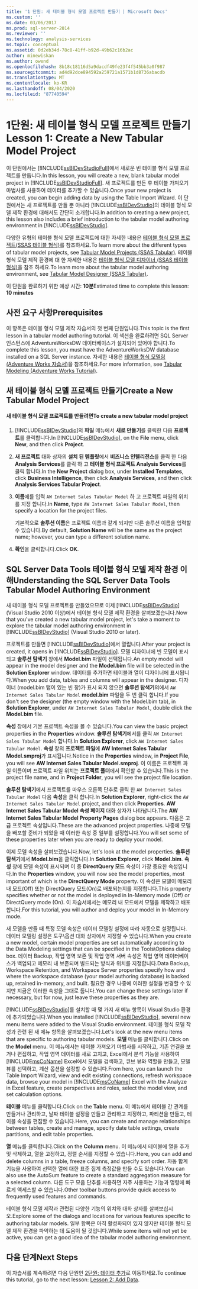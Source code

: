 ```yaml
---
title: '1 단원: 새 테이블 형식 모델 프로젝트 만들기 | Microsoft Docs'
ms.custom: ''
ms.date: 03/06/2017
ms.prod: sql-server-2014
ms.reviewer: ''
ms.technology: analysis-services
ms.topic: conceptual
ms.assetid: 0d2eb34d-78c8-41ff-b92d-49b62c16b2ac
author: minewiskan
ms.author: owend
ms.openlocfilehash: 8b18c18116d5a9dacdf49fe23f4f545bb3a0f987
ms.sourcegitcommit: ad4d92dce894592a259721a1571b1d8736abacdb
ms.translationtype: MT
ms.contentlocale: ko-KR
ms.lasthandoff: 08/04/2020
ms.locfileid: "87740594"
---
```

# <a name="lesson-1-create-a-new-tabular-model-project"></a><span data-ttu-id="a7d48-102">1단원: 새 테이블 형식 모델 프로젝트 만들기</span><span class="sxs-lookup"><span data-stu-id="a7d48-102">Lesson 1: Create a New Tabular Model Project</span></span>
  <span data-ttu-id="a7d48-103">이 단원에서는 [!INCLUDE[ssBIDevStudioFull](../includes/ssbidevstudiofull-md.md)]에서 새로운 빈 테이블 형식 모델 프로젝트를 만듭니다.</span><span class="sxs-lookup"><span data-stu-id="a7d48-103">In this lesson, you will create a new, blank tabular model project in [!INCLUDE[ssBIDevStudioFull](../includes/ssbidevstudiofull-md.md)].</span></span> <span data-ttu-id="a7d48-104">새 프로젝트를 만든 후 테이블 가져오기 마법사를 사용하여 데이터를 추가할 수 있습니다.</span><span class="sxs-lookup"><span data-stu-id="a7d48-104">Once your new project is created, you can begin adding data by using the Table Import Wizard.</span></span> <span data-ttu-id="a7d48-105">이 단원에서는 새 프로젝트를 만들 뿐 아니라 [!INCLUDE[ssBIDevStudio](../includes/ssbidevstudio-md.md)]의 테이블 형식 모델 제작 환경에 대해서도 간단히 소개합니다.</span><span class="sxs-lookup"><span data-stu-id="a7d48-105">In addition to creating a new project, this lesson also includes a brief introduction to the tabular model authoring environment in [!INCLUDE[ssBIDevStudio](../includes/ssbidevstudio-md.md)].</span></span>  
  
 <span data-ttu-id="a7d48-106">다양한 유형의 테이블 형식 모델 프로젝트에 대한 자세한 내용은 [테이블 형식 모델 프로젝트&#40;SSAS 테이블 형식&#41;](tabular-models/tabular-model-projects-ssas-tabular.md)를 참조하세요.</span><span class="sxs-lookup"><span data-stu-id="a7d48-106">To learn more about the different types of tabular model projects, see [Tabular Model Projects &#40;SSAS Tabular&#41;](tabular-models/tabular-model-projects-ssas-tabular.md).</span></span> <span data-ttu-id="a7d48-107">테이블 형식 모델 제작 환경에 대 한 자세한 내용은 [테이블 형식 모델 디자이너 &#40;SSAS 테이블 형식&#41;](tabular-model-designer-ssas-tabular.md)을 참조 하세요.</span><span class="sxs-lookup"><span data-stu-id="a7d48-107">To learn more about the tabular model authoring environment, see [Tabular Model Designer &#40;SSAS Tabular&#41;](tabular-model-designer-ssas-tabular.md).</span></span>  
  
 <span data-ttu-id="a7d48-108">이 단원을 완료하기 위한 예상 시간: **10분**</span><span class="sxs-lookup"><span data-stu-id="a7d48-108">Estimated time to complete this lesson: **10 minutes**</span></span>  
  
## <a name="prerequisites"></a><span data-ttu-id="a7d48-109">사전 요구 사항</span><span class="sxs-lookup"><span data-stu-id="a7d48-109">Prerequisites</span></span>  
 <span data-ttu-id="a7d48-110">이 항목은 테이블 형식 모델 제작 자습서의 첫 번째 단원입니다.</span><span class="sxs-lookup"><span data-stu-id="a7d48-110">This topic is the first lesson in a tabular model authoring tutorial.</span></span> <span data-ttu-id="a7d48-111">이 섹션을 완료하려면 SQL Server 인스턴스에 AdventureWorksDW 데이터베이스가 설치되어 있어야 합니다.</span><span class="sxs-lookup"><span data-stu-id="a7d48-111">To complete this lesson, you must have the AdventureWorksDW database installed on a SQL Server instance.</span></span> <span data-ttu-id="a7d48-112">자세한 내용은 [테이블 형식 모델링&#40;Adventure Works 자습서&#41;](tabular-modeling-adventure-works-tutorial.md)을 참조하세요.</span><span class="sxs-lookup"><span data-stu-id="a7d48-112">For more information, see [Tabular Modeling &#40;Adventure Works Tutorial&#41;](tabular-modeling-adventure-works-tutorial.md).</span></span>  
  
## <a name="create-a-new-tabular-model-project"></a><span data-ttu-id="a7d48-113">새 테이블 형식 모델 프로젝트 만들기</span><span class="sxs-lookup"><span data-stu-id="a7d48-113">Create a New Tabular Model Project</span></span>  
  
#### <a name="to-create-a-new-tabular-model-project"></a><span data-ttu-id="a7d48-114">새 테이블 형식 모델 프로젝트를 만들려면</span><span class="sxs-lookup"><span data-stu-id="a7d48-114">To create a new tabular model project</span></span>  
  
1.  <span data-ttu-id="a7d48-115">[!INCLUDE[ssBIDevStudio](../includes/ssbidevstudio-md.md)]의 **파일** 메뉴에서 **새로 만들기**를 클릭한 다음 **프로젝트**를 클릭합니다.</span><span class="sxs-lookup"><span data-stu-id="a7d48-115">In [!INCLUDE[ssBIDevStudio](../includes/ssbidevstudio-md.md)], on the **File** menu, click **New**, and then click **Project**.</span></span>  
  
2.  <span data-ttu-id="a7d48-116">**새 프로젝트** 대화 상자의 **설치 된 템플릿**에서 **비즈니스 인텔리전스**를 클릭 한 다음 **Analysis Services**를 클릭 하 고 **테이블 형식 프로젝트 Analysis Services**를 클릭 합니다.</span><span class="sxs-lookup"><span data-stu-id="a7d48-116">In the **New Project** dialog box, under **Installed Templates**, click **Business Intelligence**, then click **Analysis Services**, and then click **Analysis Services Tabular Project**.</span></span>  
  
3.  <span data-ttu-id="a7d48-117">**이름**에를 입력 `AW Internet Sales Tabular Model` 하 고 프로젝트 파일의 위치를 지정 합니다.</span><span class="sxs-lookup"><span data-stu-id="a7d48-117">In  **Name**, type `AW Internet Sales Tabular Model`, then specify a location for the project files.</span></span>  
  
     <span data-ttu-id="a7d48-118">기본적으로 **솔루션 이름**은 프로젝트 이름과 같게 되지만 다른 솔루션 이름을 입력할 수 있습니다.</span><span class="sxs-lookup"><span data-stu-id="a7d48-118">By default, **Solution Name** will be the same as the project name; however, you can type a different solution name.</span></span>  
  
4.  <span data-ttu-id="a7d48-119">**확인**을 클릭합니다.</span><span class="sxs-lookup"><span data-stu-id="a7d48-119">Click **OK**.</span></span>  
  
## <a name="understanding-the-sql-server-data-tools-tabular-model-authoring-environment"></a><span data-ttu-id="a7d48-120">SQL Server Data Tools 테이블 형식 모델 제작 환경 이해</span><span class="sxs-lookup"><span data-stu-id="a7d48-120">Understanding the SQL Server Data Tools Tabular Model Authoring Environment</span></span>  
 <span data-ttu-id="a7d48-121">새 테이블 형식 모델 프로젝트를 만들었으므로 이제 [!INCLUDE[ssBIDevStudio](../includes/ssbidevstudio-md.md)] (Visual Studio 2010 이상)에서 테이블 형식 모델 제작 환경을 살펴보겠습니다.</span><span class="sxs-lookup"><span data-stu-id="a7d48-121">Now that you've created a new tabular model project, let's take a moment to explore the tabular model authoring environment in [!INCLUDE[ssBIDevStudio](../includes/ssbidevstudio-md.md)] (Visual Studio 2010 or later).</span></span>  
  
 <span data-ttu-id="a7d48-122">프로젝트를 만들면 [!INCLUDE[ssBIDevStudio](../includes/ssbidevstudio-md.md)]에서 열립니다.</span><span class="sxs-lookup"><span data-stu-id="a7d48-122">After your project is created, it opens in [!INCLUDE[ssBIDevStudio](../includes/ssbidevstudio-md.md)].</span></span> <span data-ttu-id="a7d48-123">모델 디자이너에 빈 모델이 표시되고 **솔루션 탐색기** 창에서 **Model.bim** 파일이 선택됩니다.</span><span class="sxs-lookup"><span data-stu-id="a7d48-123">An empty model will appear in the model designer and the **Model.bim** file will be selected in the **Solution Explorer** window.</span></span> <span data-ttu-id="a7d48-124">데이터를 추가하면 테이블과 열이 디자이너에 표시됩니다.</span><span class="sxs-lookup"><span data-stu-id="a7d48-124">When you add data, tables and columns will appear in the designer.</span></span> <span data-ttu-id="a7d48-125">디자이너 (model.bim 탭이 있는 빈 창)가 표시 되지 않으면 **솔루션 탐색기**의에서 `AW Internet Sales Tabular Model` **model.bim** 파일을 두 번 클릭 합니다.</span><span class="sxs-lookup"><span data-stu-id="a7d48-125">If you don't see the designer (the empty window with the Model.bim tab), in **Solution Explorer**, under `AW Internet Sales Tabular Model`, double click the **Model.bim** file.</span></span>  
  
 <span data-ttu-id="a7d48-126">**속성** 창에서 기본 프로젝트 속성을 볼 수 있습니다.</span><span class="sxs-lookup"><span data-stu-id="a7d48-126">You can view the basic project properties in the **Properties** window.</span></span> <span data-ttu-id="a7d48-127">**솔루션 탐색기**에서를 클릭 `AW Internet Sales Tabular Model` 합니다.</span><span class="sxs-lookup"><span data-stu-id="a7d48-127">In **Solution Explorer**, click `AW Internet Sales Tabular Model`.</span></span> <span data-ttu-id="a7d48-128">**속성** 창의 **프로젝트 파일**에 **AW Internet Sales Tabular Model.smproj**가 표시됩니다.</span><span class="sxs-lookup"><span data-stu-id="a7d48-128">Notice in the **Properties** window, in **Project File**, you will see **AW Internet Sales Tabular Model.smproj**.</span></span> <span data-ttu-id="a7d48-129">이 이름은 프로젝트 파일 이름이며 프로젝트 파일 위치는 **프로젝트 폴더**에서 확인할 수 있습니다.</span><span class="sxs-lookup"><span data-stu-id="a7d48-129">This is the project file name, and in **Project Folder**, you will see the project file location.</span></span>  
  
 <span data-ttu-id="a7d48-130">**솔루션 탐색기**에서 프로젝트를 마우스 오른쪽 단추로 클릭 한 `AW Internet Sales Tabular Model` 다음 **속성**을 클릭 합니다.</span><span class="sxs-lookup"><span data-stu-id="a7d48-130">In **Solution Explorer**, right-click the `AW Internet Sales Tabular Model` project, and then click **Properties**.</span></span> <span data-ttu-id="a7d48-131">**AW Internet Sales Tabular Model 속성 페이지** 대화 상자가 나타납니다.</span><span class="sxs-lookup"><span data-stu-id="a7d48-131">The **AW Internet Sales Tabular Model Property Pages** dialog box appears.</span></span> <span data-ttu-id="a7d48-132">다음은 고급 프로젝트 속성입니다.</span><span class="sxs-lookup"><span data-stu-id="a7d48-132">These are the advanced project properties.</span></span> <span data-ttu-id="a7d48-133">나중에 모델을 배포할 준비가 되었을 때 이러한 속성 중 일부를 설정합니다.</span><span class="sxs-lookup"><span data-stu-id="a7d48-133">You will set some of these properties later when you are ready to deploy your model.</span></span>  
  
 <span data-ttu-id="a7d48-134">이제 모델 속성을 살펴보겠습니다.</span><span class="sxs-lookup"><span data-stu-id="a7d48-134">Now, let's look at the model properties.</span></span> <span data-ttu-id="a7d48-135">**솔루션 탐색기**에서 **Model.bim**을 클릭합니다.</span><span class="sxs-lookup"><span data-stu-id="a7d48-135">In **Solution Explorer**, click **Model.bim**.</span></span> <span data-ttu-id="a7d48-136">**속성** 창에 모델 속성이 표시되며 이 중 **DirectQuery 모드** 속성이 가장 중요한 속성입니다.</span><span class="sxs-lookup"><span data-stu-id="a7d48-136">In the **Properties** window, you will now see the model properties, most important of which is the **DirectQuery Mode** property.</span></span> <span data-ttu-id="a7d48-137">이 속성은 모델이 메모리 내 모드(Off) 또는 DirectQuery 모드(On)로 배포되는지를 지정합니다.</span><span class="sxs-lookup"><span data-stu-id="a7d48-137">This property specifies whether or not the model is deployed in In-Memory mode (Off) or DirectQuery mode (On).</span></span> <span data-ttu-id="a7d48-138">이 자습서에서는 메모리 내 모드에서 모델을 제작하고 배포합니다.</span><span class="sxs-lookup"><span data-stu-id="a7d48-138">For this tutorial, you will author and deploy your model in In-Memory mode.</span></span>  
  
 <span data-ttu-id="a7d48-139">새 모델을 만들 때 특정 모델 속성은 데이터 모델링 설정에 따라 자동으로 설정됩니다. 데이터 모델링 설정은 도구\옵션 대화 상자에서 지정할 수 있습니다.</span><span class="sxs-lookup"><span data-stu-id="a7d48-139">When you create a new model, certain model properties are set automatically according to the Data Modeling settings that can be specified in the Tools\Options dialog box.</span></span> <span data-ttu-id="a7d48-140">데이터 Backup, 작업 영역 보존 및 작업 영역 서버 속성은 작업 영역 데이터베이스가 백업되고 메모리 내 보존되며 빌드되는 방식과 위치를 지정합니다.</span><span class="sxs-lookup"><span data-stu-id="a7d48-140">Data Backup, Workspace Retention, and Workspace Server properties specify how and where the workspace database (your model authoring database) is backed up, retained in-memory, and built.</span></span> <span data-ttu-id="a7d48-141">필요한 경우 나중에 이러한 설정을 변경할 수 있지만 지금은 이러한 속성을 그대로 둡니다.</span><span class="sxs-lookup"><span data-stu-id="a7d48-141">You can change these settings later if necessary, but for now, just leave these properties as they are.</span></span>  
  
 <span data-ttu-id="a7d48-142">[!INCLUDE[ssBIDevStudio](../includes/ssbidevstudio-md.md)]를 설치할 때 몇 가지 새 메뉴 항목이 Visual Studio 환경에 추가되었습니다.</span><span class="sxs-lookup"><span data-stu-id="a7d48-142">When you installed [!INCLUDE[ssBIDevStudio](../includes/ssbidevstudio-md.md)], several new menu items were added to the Visual Studio environment.</span></span> <span data-ttu-id="a7d48-143">테이블 형식 모델 작성과 관련 된 새 메뉴 항목을 살펴보겠습니다.</span><span class="sxs-lookup"><span data-stu-id="a7d48-143">Let's look at the new menu items that are specific to authoring tabular models.</span></span> <span data-ttu-id="a7d48-144">**모델** 메뉴를 클릭합니다.</span><span class="sxs-lookup"><span data-stu-id="a7d48-144">Click on the **Model** menu.</span></span> <span data-ttu-id="a7d48-145">이 메뉴에서는 테이블 가져오기 마법사를 시작하고, 기존 연결을 보거나 편집하고, 작업 영역 데이터를 새로 고치고, Excel에서 분석 기능을 사용하여 [!INCLUDE[msCoName](../includes/msconame-md.md)] Excel에서 모델을 검색하고, 큐브 뷰와 역할을 만들고, 모델 뷰를 선택하고, 계산 옵션을 설정할 수 있습니다.</span><span class="sxs-lookup"><span data-stu-id="a7d48-145">From here, you can launch the Table Import Wizard, view and edit existing connections, refresh workspace data, browse your model in [!INCLUDE[msCoName](../includes/msconame-md.md)] Excel with the Analyze in Excel feature, create perspectives and roles, select the model view, and set calculation options.</span></span>  
  
 <span data-ttu-id="a7d48-146">**테이블** 메뉴를 클릭합니다.</span><span class="sxs-lookup"><span data-stu-id="a7d48-146">Click on the **Table** menu.</span></span> <span data-ttu-id="a7d48-147">이 메뉴에서 테이블 간 관계를 만들거나 관리하고, 날짜 테이블 설정을 만들고 관리하고 지정하고, 파티션을 만들고, 테이블 속성을 편집할 수 있습니다.</span><span class="sxs-lookup"><span data-stu-id="a7d48-147">Here, you can create and manage relationships between tables, create and manage, specify date table settings, create partitions, and edit table properties.</span></span>  
  
 <span data-ttu-id="a7d48-148">**열** 메뉴를 클릭합니다.</span><span class="sxs-lookup"><span data-stu-id="a7d48-148">Click on the **Column** menu.</span></span> <span data-ttu-id="a7d48-149">이 메뉴에서 테이블에 열을 추가 및 삭제하고, 열을 고정하고, 정렬 순서를 지정할 수 있습니다.</span><span class="sxs-lookup"><span data-stu-id="a7d48-149">Here, you can add and delete columns in a table, freeze columns, and specify sort order.</span></span> <span data-ttu-id="a7d48-150">자동 합계 기능을 사용하여 선택한 열에 대한 표준 집계 측정값을 만들 수도 있습니다.</span><span class="sxs-lookup"><span data-stu-id="a7d48-150">You can also use the AutoSum feature to create a standard aggregation measure for a selected column.</span></span> <span data-ttu-id="a7d48-151">다른 도구 모음 단추를 사용하면 자주 사용하는 기능과 명령에 빠르게 액세스할 수 있습니다.</span><span class="sxs-lookup"><span data-stu-id="a7d48-151">Other toolbar buttons provide quick access to frequently used features and commands.</span></span>  
  
 <span data-ttu-id="a7d48-152">테이블 형식 모델 제작과 관련된 다양한 기능의 위치와 대화 상자를 살펴보십시오.</span><span class="sxs-lookup"><span data-stu-id="a7d48-152">Explore some of the dialogs and locations for various features specific to authoring tabular models.</span></span> <span data-ttu-id="a7d48-153">일부 항목은 아직 활성화되어 있지 않지만 테이블 형식 모델 제작 환경을 파악하는 데 도움이 될 것입니다.</span><span class="sxs-lookup"><span data-stu-id="a7d48-153">While some items will not yet be active, you can get a good idea of the tabular model authoring environment.</span></span>  
  
## <a name="next-steps"></a><span data-ttu-id="a7d48-154">다음 단계</span><span class="sxs-lookup"><span data-stu-id="a7d48-154">Next Steps</span></span>  
 <span data-ttu-id="a7d48-155">이 자습서를 계속하려면 다음 단원인 [2단원: 데이터 추가](lesson-2-add-data.md)로 이동하세요.</span><span class="sxs-lookup"><span data-stu-id="a7d48-155">To continue this tutorial, go to the next lesson: [Lesson 2: Add Data](lesson-2-add-data.md).</span></span>  
  
  
